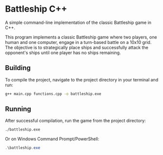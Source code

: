 # Battleship C++

A simple command-line implementation of the classic Battleship game in C++.

This program implements a classic Battleship game where two players, one human and one computer, engage in a turn-based battle on a 10x10 grid. The objective is to strategically place ships and successfully attack the opponent's ships until one player has no ships remaining.


## Building

To compile the project, navigate to the project directory in your terminal and run:

```bash
g++ main.cpp functions.cpp -o battleship.exe
```


## Running

After successful compilation, run the game from the project directory:

```bash
./battleship.exe
```

Or on Windows Command Prompt/PowerShell:

```powershell
.\battleship.exe
```

